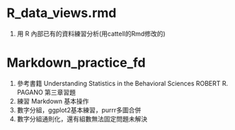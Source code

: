 # R_data_views.rmd
1. 用 R 內部已有的資料練習分析(用cattell的Rmd修改的)


# Markdown_practice_fd
1. 參考書籍  Understanding Statistics
in the Behavioral Sciences
ROBERT R. PAGANO 
第三章習題
2. 練習 Markdown 基本操作
3. 數字分組，ggplot2基本練習，purrr多圖合併
4. 數字分組通則化，還有組數無法固定問題未解決
